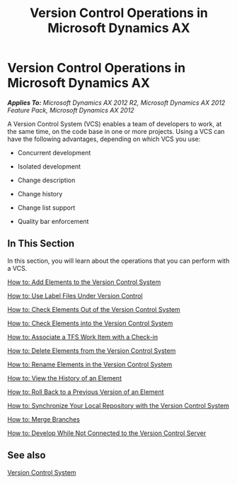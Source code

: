 ﻿---
title: Version Control Operations in Microsoft Dynamics AX
TOCTitle: Operations
ms:assetid: f0310ded-92be-4293-ad5d-a18f1bbb3077
ms:mtpsurl: https://msdn.microsoft.com/en-us/library/Gg853434(v=AX.60)
ms:contentKeyID: 35268283
ms.date: 11/07/2012
mtps_version: v=AX.60
---

# Version Control Operations in Microsoft Dynamics AX 


_**Applies To:** Microsoft Dynamics AX 2012 R2, Microsoft Dynamics AX 2012 Feature Pack, Microsoft Dynamics AX 2012_

A Version Control System (VCS) enables a team of developers to work, at the same time, on the code base in one or more projects. Using a VCS can have the following advantages, depending on which VCS you use:

  - Concurrent development

  - Isolated development

  - Change description

  - Change history

  - Change list support

  - Quality bar enforcement

## In This Section

In this section, you will learn about the operations that you can perform with a VCS.

[How to: Add Elements to the Version Control System](how-to-add-elements-to-the-version-control-system.md)

[How to: Use Label Files Under Version Control](how-to-use-label-files-under-version-control.md)

[How to: Check Elements Out of the Version Control System](how-to-check-elements-out-of-the-version-control-system.md)

[How to: Check Elements into the Version Control System](how-to-check-elements-into-the-version-control-system.md)

[How to: Associate a TFS Work Item with a Check-in](how-to-associate-a-tfs-work-item-with-a-check-in.md)

[How to: Delete Elements from the Version Control System](how-to-delete-elements-from-the-version-control-system.md)

[How to: Rename Elements in the Version Control System](how-to-rename-elements-in-the-version-control-system.md)

[How to: View the History of an Element](how-to-view-the-history-of-an-element.md)

[How to: Roll Back to a Previous Version of an Element](how-to-roll-back-to-a-previous-version-of-an-element.md)

[How to: Synchronize Your Local Repository with the Version Control System](how-to-synchronize-your-local-repository-with-the-version-control-system.md)

[How to: Merge Branches](how-to-merge-branches.md)

[How to: Develop While Not Connected to the Version Control Server](how-to-develop-while-not-connected-to-the-version-control-server.md)

## See also

[Version Control System](version-control-system.md)

